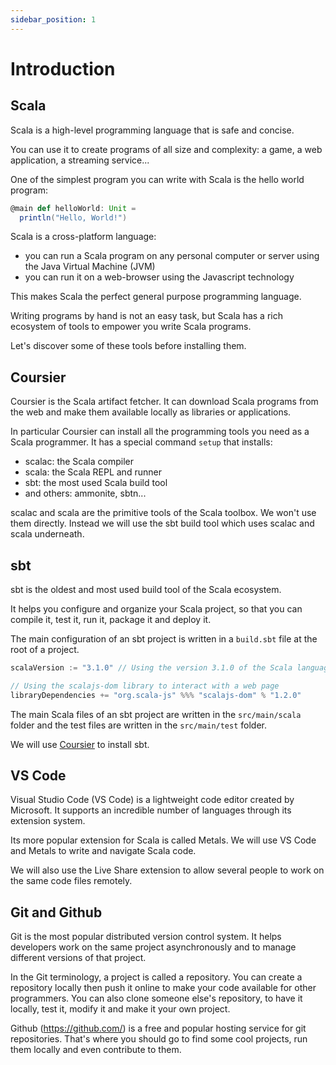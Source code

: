 ```yaml
---
sidebar_position: 1
---
```


# Introduction

## Scala

Scala is a high-level programming language that is safe and concise.

You can use it to create programs of all size and complexity: a game, a web application, a streaming service...

One of the simplest program you can write with Scala is the hello world program:

```scala title="hello-world.scala"
@main def helloWorld: Unit =
  println("Hello, World!")
```

Scala is a cross-platform language:
 - you can run a Scala program on any personal computer or server using the Java Virtual Machine (JVM)
 - you can run it on a web-browser using the Javascript technology

This makes Scala the perfect general purpose programming language.

Writing programs by hand is not an easy task, but Scala has a rich ecosystem of tools to empower you write Scala programs.

Let's discover some of these tools before installing them.

## Coursier

Coursier is the Scala artifact fetcher.
It can download Scala programs from the web and make them available locally as libraries or applications.

In particular Coursier can install all the programming tools you need as a Scala programmer.
It has a special command `setup` that installs:
- scalac: the Scala compiler
- scala: the Scala REPL and runner
- sbt: the most used Scala build tool
- and others: ammonite, sbtn...

scalac and scala are the primitive tools of the Scala toolbox.
We won't use them directly.
Instead we will use the sbt build tool which uses scalac and scala underneath.

## sbt

sbt is the oldest and most used build tool of the Scala ecosystem.

It helps you configure and organize your Scala project, so that you can compile it, test it, run it, package it and deploy it.

The main configuration of an sbt project is written in a `build.sbt` file at the root of a project. 

```scala title="build.sbt"
scalaVersion := "3.1.0" // Using the version 3.1.0 of the Scala language

// Using the scalajs-dom library to interact with a web page
libraryDependencies += "org.scala-js" %%% "scalajs-dom" % "1.2.0" 
```

The main Scala files of an sbt project are written in the `src/main/scala` folder and the test files are written in the `src/main/test` folder.

We will use [Coursier](#coursier) to install sbt.

## VS Code

Visual Studio Code (VS Code) is a lightweight code editor created by Microsoft.
It supports an incredible number of languages through its extension system.

Its more popular extension for Scala is called Metals.
We will use VS Code and Metals to write and navigate Scala code.

We will also use the Live Share extension to allow several people to work on the same code files remotely.

## Git and Github

Git is the most popular distributed version control system.
It helps developers work on the same project asynchronously and to manage different versions of that project.

In the Git terminology, a project is called a repository.
You can create a repository locally then push it online to make your code available for other programmers.
You can also clone someone else's repository, to have it locally, test it, modify it and make it your own project.

Github (https://github.com/) is a free and popular hosting service for git repositories.
That's where you should go to find some cool projects, run them locally and even contribute to them.
